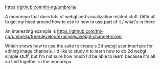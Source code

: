 https://github.com/thi-ng/umbrella/

A monorepo that does lots of webgl and visualization related stuff. Difficult to get my head around how to use it/ how to use part of it / what's in there

An interesting example is https://github.com/thi-ng/umbrella/tree/develop/examples/webgl-channel-mixer

Which shows how to use the suite to create a 2d webgl user interface for editing image channels. I'd like to study it to learn how to do 2d webgl simple stuff, but I'm not sure how much I'd be able to learn because it's all so tied together in the monorepo